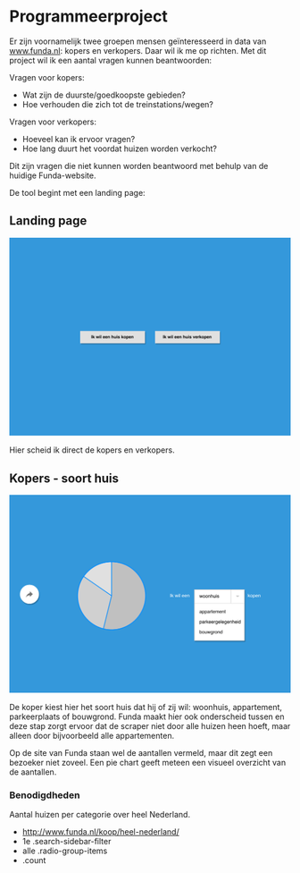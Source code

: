# Programmeerproject

Er zijn voornamelijk twee groepen mensen geïnteresseerd in data van www.funda.nl: kopers en verkopers. Daar wil ik me op richten. Met dit project wil ik een aantal vragen kunnen beantwoorden:

Vragen voor kopers:
* Wat zijn de duurste/goedkoopste gebieden?
* Hoe verhouden die zich tot de treinstations/wegen?

Vragen voor verkopers:
* Hoeveel kan ik ervoor vragen?
* Hoe lang duurt het voordat huizen worden verkocht?

Dit zijn vragen die niet kunnen worden beantwoord met behulp van de huidige Funda-website. 

De tool begint met een landing page:

## Landing page
![Home](doc/home.png)

Hier scheid ik direct de kopers en verkopers. 

## Kopers - soort huis
![Home](doc/kopen-soorthuis.png)

De koper kiest hier het soort huis dat hij of zij wil: woonhuis, appartement, parkeerplaats of bouwgrond. Funda maakt hier ook onderscheid tussen en deze stap zorgt ervoor dat de scraper niet door alle huizen heen hoeft, maar alleen door bijvoorbeeld alle appartementen. 

Op de site van Funda staan wel de aantallen vermeld, maar dit zegt een bezoeker niet zoveel. Een pie chart geeft meteen een visueel overzicht van de aantallen.

### Benodigdheden
Aantal huizen per categorie over heel Nederland. 

* http://www.funda.nl/koop/heel-nederland/
* 1e .search-sidebar-filter  
* alle .radio-group-items
* .count

